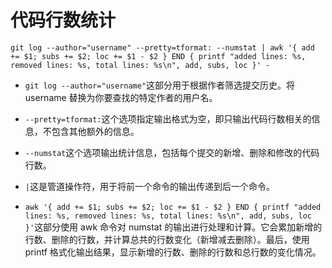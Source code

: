 # 代码行数统计
```shell
git log --author="username" --pretty=tformat: --numstat | awk '{ add += $1; subs += $2; loc += $1 - $2 } END { printf "added lines: %s, removed lines: %s, total lines: %s\n", add, subs, loc }' -
```
- `git log --author="username"`这部分用于根据作者筛选提交历史。将 username 替换为你要查找的特定作者的用户名。

- `--pretty=tformat:`这个选项指定输出格式为空，即只输出代码行数相关的信息，不包含其他额外的信息。

- `--numstat`这个选项输出统计信息，包括每个提交的新增、删除和修改的代码行数。

- `|`这是管道操作符，用于将前一个命令的输出传递到后一个命令。

- `awk '{ add += $1; subs += $2; loc += $1 - $2 } END { printf "added lines: %s, removed lines: %s, total lines: %s\n", add, subs, loc }'`这部分使用 awk 命令对 numstat 的输出进行处理和计算。它会累加新增的行数、删除的行数，并计算总共的行数变化（新增减去删除）。最后，使用 printf 格式化输出结果，显示新增的行数、删除的行数和总行数的变化情况。